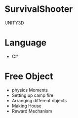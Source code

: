 # SurvivalShooter
UNITY3D

# Language
  * C#

# Free Object
  * physics Moments
  * Setting up camp fire
  * Arranging different objects
  * Making House
  * Reward Mechanism
